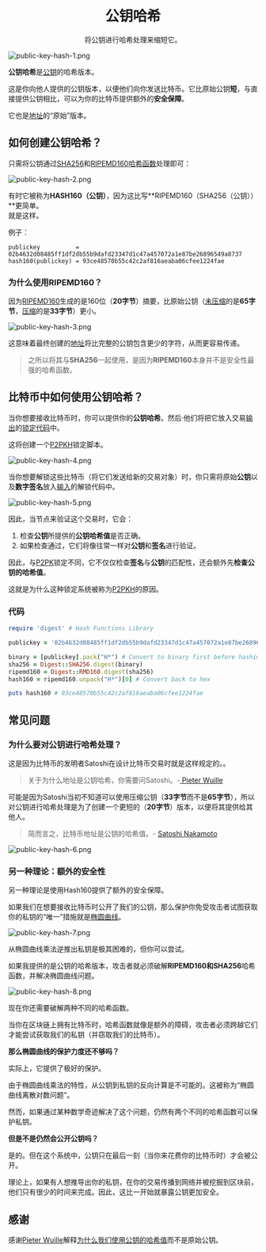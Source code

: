 # <center>公钥哈希</center>
<center>将公钥进行哈希处理来缩短它。</center>

![public-key-hash-1.png](img/public-key-hash-1%20(1).png)

**公钥哈希**是[公钥](../Public%20Key.md)的哈希版本。

这是你向他人提供的公钥版本，以便他们向你发送比特币。它比原始公钥**短**，与直接提供公钥相比，可以为你的比特币提供额外的**安全保障**。

它也是[地址](../../Address/Address.md)的“原始”版本。

## 如何创建公钥哈希？
只需将公钥通过[SHA256](https://learnmeabitcoin.com/tools/sha256)和[RIPEMD160](https://learnmeabitcoin.com/tools/ripemd160)[哈希函数](../../../Other/Hash%20Function/Hash%20Function.md)处理即可：

![public-key-hash-2.png](img/public-key-hash-2%20(1).png)

有时它被称为**HASH160（公钥）**，因为这比写**RIPEMD160（SHA256（公钥））**更简单。  
就是这样。

例子：

```
publickey          = 02b4632d08485ff1df2db55b9dafd23347d1c47a457072a1e87be26896549a8737
hash160(publickey) = 93ce48570b55c42c2af816aeaba06cfee1224fae
```
### 为什么使用RIPEMD160？

因为[RIPEMD160](https://en.wikipedia.org/wiki/RIPEMD)生成的是160位（**20字节**）摘要，比原始公钥（[未压缩](../Public%20Key.md)的是**65字节**，[压缩](../Public%20Key.md)的是**33字节**）更小。

![public-key-hash-3.png](img/public-key-hash-3%20(1).png)

这意味着最终创建的[地址](../../../Keys/Address/Address.md)将比完整的公钥包含更少的字符，从而更容易传递。

>之所以将其与**SHA256**一起使用，是因为**RIPEMD160**本身并不是安全性最强的哈希函数。

## 比特币中如何使用公钥哈希？
当你想要接收比特币时，你可以提供你的**公钥哈希**。然后·他们将把它放入交易[输出](../../../Transaction/Transaction%20Data/output/output.md)的[锁定代码](../../../Transaction/Transaction%20Data/output/scriptPubKey/scriptPubKey.md)中。

这将创建一个[P2PKH](../../../Script/P2PKH/P2PKH.md)锁定脚本。

![public-key-hash-4.png](img/public-key-hash-4%20(1).png)

当你想要解锁这些比特币（将它们发送给新的交易对象）时，你只需将原始**公钥**以及**数字签名**放入[输入](../../../Transaction/Transaction%20Data/Input/input.md)的解锁代码中。

![public-key-hash-5.png](img/public-key-hash-5%20(1).png)

因此，当节点来验证这个交易时，它会：

1. 检查**公钥**所提供的**公钥哈希值**是否正确。  
2. 如果检查通过，它们将像往常一样对**公钥**和**签名**进行验证。

因此，与[P2PK](../../../Script/P2PK/P2PK.md)锁定不同，它不仅仅检查**签名**与**公钥**的匹配性，还会额外先**检查公钥的哈希值**。

这就是为什么这种锁定系统被称为[P2PKH](../../../Script/P2PKH/P2PKH.md)的原因。

### 代码
```ruby
require 'digest' # Hash Functions Library

publickey = '02b4632d08485ff1df2db55b9dafd23347d1c47a457072a1e87be26896549a8737'

binary = [publickey].pack("H*") # Convert to binary first before hashing
sha256 = Digest::SHA256.digest(binary)
ripemd160 = Digest::RMD160.digest(sha256)
hash160 = ripemd160.unpack("H*")[0] # Convert back to hex

puts hash160 # 93ce48570b55c42c2af816aeaba06cfee1224fae
```

## 常见问题
### 为什么要对公钥进行哈希处理？

这是因为比特币的发明者Satoshi在设计比特币交易时就是这样规定的。。

>关于为什么地址是公钥哈希，你需要问Satoshi。-[ Pieter Wuille](https://bitcoin.stackexchange.com/a/72201/24926)

可能是因为Satoshi当初不知道可以使用压缩公钥（**33字节**而不是**65字节**），所以对公钥进行哈希处理是为了创建一个更短的（**20字节**）版本，以便将其提供给其他人。

>简而言之，比特币地址是公钥的哈希值。- [Satoshi Nakamoto](https://satoshi.nakamotoinstitute.org/posts/bitcointalk/threads/134/#7)

![public-key-hash-6.png](img/public-key-hash-6%20(1).png)

### 另一种理论：额外的安全性
另一种理论是使用Hash160提供了额外的安全保障。

如果我们在想要接收比特币时公开了我们的公钥，那么保护你免受攻击者试图获取你的私钥的“唯一”措施就是[椭圆曲线](../../ECDSA/ECDSA.md)。

![public-key-hash-7.png](img/public-key-hash-7%20(1).png)

从椭圆曲线乘法逆推出私钥是极其困难的，但你可以尝试。

如果我提供的是公钥的哈希版本，攻击者就必须破解**RIPEMD160和SHA256**哈希函数，并解决椭圆曲线问题。

![public-key-hash-8.png](img/public-key-hash-8%20(1).png)

现在你还需要破解两种不同的哈希函数。

当你在区块链上拥有比特币时，哈希函数就像是额外的障碍，攻击者必须跨越它们才能尝试获取我们的私钥（并窃取我们的比特币）。

**那么椭圆曲线的保护力度还不够吗？**

实际上，它提供了极好的保护。

由于椭圆曲线乘法的特性，从公钥到私钥的反向计算是不可能的。这被称为“椭圆曲线离散对数问题”。

然而，如果通过某种数学奇迹解决了这个问题，仍然有两个不同的哈希函数可以保护私钥。

**但是不是仍然会公开公钥吗？**

是的。但在这个系统中，公钥只在最后一刻（当你来花费你的比特币时）才会被公开。

理论上，如果有人想推导出你的私钥，在你的交易传播到网络并被挖掘到区块前，他们只有很少的时间来完成。因此，这比一开始就暴露公钥更加安全。

## 感谢
感谢[Pieter Wuille](https://twitter.com/pwuille)解释[为什么我们使用公钥的哈希值](https://bitcoin.stackexchange.com/a/72201/24926)而不是原始公钥。